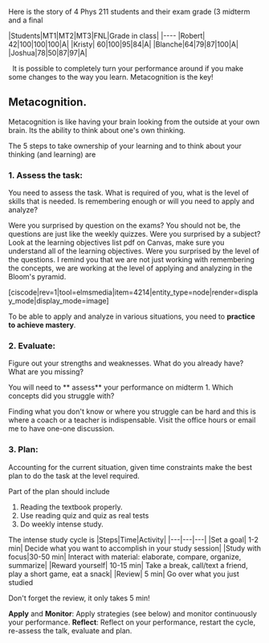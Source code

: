 Here is the story of 4 Phys 211 students and their exam grade (3 midterm and a final

|Students|MT1|MT2|MT3|FNL|Grade in class|
|----
|Robert| 42|100|100|100|A|
|Kristy| 60|100|95|84|A|
|Blanche|64|79|87|100|A|
|Joshua|78|50|87|97|A|

<lrndesign-sidenote label="Instructor Note" icon="bookmark" bg-color="#c2e5f2">
  It is possible to completely turn your performance around if you make some changes to the way you learn. Metacognition is the key!
</lrndesign-sidenote>


## Metacognition. 

Metacognition is like having your brain looking from the outside at your own brain. Its the ability to think about one's own thinking.

The 5 steps to take ownership of your learning and to think about your thinking (and learning) are

### **1. Assess the task**: 

You need to assess the task. What is required of you, what is the level of skills that is needed. Is remembering enough or will you need to apply and analyze?

Were you surprised by question on the exams? You should not be, the questions are just like the weekly quizzes. Were you surprised by a subject? Look at the learning objectives list pdf on Canvas, make sure you understand all of the learning objectives. Were you surprised by the level of the questions. I remind you that we are not just working with remembering the concepts, we are working at the level of applying and analyzing in the Bloom's pyramid. 

[ciscode|rev=1|tool=elmsmedia|item=4214|entity_type=node|render=display_mode|display_mode=image] 

To be able to apply and analyze in various situations, you need to **practice to achieve mastery**. 


### 2. **Evaluate**: 
Figure out your strengths and weaknesses. What do you already have? What are you missing?

<lrndesign-sidenote label="Instructor Note" icon="bookmark" bg-color="#c2e5f2">
You will need to ** assess** your performance on midterm 1. Which concepts did you struggle with? 
</lrndesign-sidenote>

Finding what you don't know or where you struggle can be hard and this is where a coach or a teacher is indispensable. Visit the office hours or email me to have one-one discussion. 

### 3. **Plan**: 

Accounting for the current situation, given time constraints make the best plan to do the task at the level required.

Part of the plan should include 
1. Reading the textbook properly. 
2. Use reading quiz and quiz as real tests
3. Do weekly intense study. 

The intense study cycle is 
|Steps|Time|Activity|
|---|---|---|
|Set a goal| 1-2 min| Decide what you want to accomplish in your study session|
|Study with focus|30-50 min| Interact with material: elaborate, compare, organize, summarize|
|Reward yourself| 10-15 min| Take a break, call/text a friend, play a short game, eat a snack|
|Review| 5 min| Go over what you just studied

Don't forget the review, it only takes 5 min!


**Apply** and **Monitor**: Apply strategies (see below) and monitor continuously your performance.
**Reflect**: Reflect on your performance, restart the cycle, re-assess the talk, evaluate and plan.